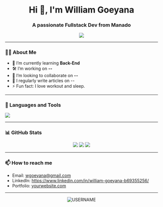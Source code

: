 <!-- GitHub Profile README Template -->

<h1 align="center">Hi 👋, I'm William Goeyana</h1>
<h3 align="center">A passionate Fullstack Dev from Manado</h3>

<p align="center">
  <img src="https://readme-typing-svg.herokuapp.com/?lines=Welcome+to+my+GitHub!;I+love+coding+💻;Always+learning+something+new!" />
</p>

---

### 🧑‍💻 About Me

- 🌱 I’m currently learning **Back-End**
- 🛠️ I’m working on **--**
- 👯 I’m looking to collaborate on **--**
- 📝 I regularly write articles on --
- ⚡ Fun fact: I love workout and sleep.

---

### 🧰 Languages and Tools

<p>
  <img src="https://skillicons.dev/icons?i=js,ts,react,nodejs,python,java,html,css,figma,git,github,react_native&theme=light" />
</p>

---

### 📊 GitHub Stats

<p align="center">
  <img src="https://github-readme-stats.vercel.app/api?username=willzer0&show_icons=true&theme=tokyonight&hide_border=true" />
  <img src="https://github-readme-streak-stats.herokuapp.com?user=willzer0&theme=tokyonight&hide_border=true" />
  <img src="https://github-readme-stats.vercel.app/api/top-langs/?username=willzer0&layout=compact&theme=tokyonight&hide_border=true" />
</p>

---

### 📫 How to reach me

- Email: wgoeyana@gmail.com
- LinkedIn: https://www.linkedin.com/in/william-goeyana-b69355256/
- Portfolio: [yourwebsite.com](https://yourwebsite.com)

---

<p align="center">
  <img src="https://komarev.com/ghpvc/?username=USERNAME&label=Profile%20views&color=0e75b6&style=flat" alt="USERNAME" />
</p>
